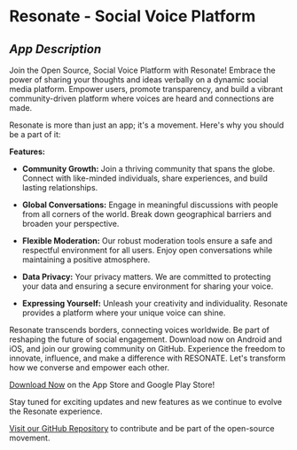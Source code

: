 # Resonate - Social Voice Platform

## _App Description_
Join the Open Source, Social Voice Platform with Resonate! Embrace the power of sharing your thoughts and ideas verbally on a dynamic social media platform. Empower users, promote transparency, and build a vibrant community-driven platform where voices are heard and connections are made.

Resonate is more than just an app; it's a movement. Here's why you should be a part of it:

**Features:**
- **Community Growth:** Join a thriving community that spans the globe. Connect with like-minded individuals, share experiences, and build lasting relationships.

- **Global Conversations:** Engage in meaningful discussions with people from all corners of the world. Break down geographical barriers and broaden your perspective.

- **Flexible Moderation:** Our robust moderation tools ensure a safe and respectful environment for all users. Enjoy open conversations while maintaining a positive atmosphere.

- **Data Privacy:** Your privacy matters. We are committed to protecting your data and ensuring a secure environment for sharing your voice.

- **Expressing Yourself:** Unleash your creativity and individuality. Resonate provides a platform where your unique voice can shine.

Resonate transcends borders, connecting voices worldwide. Be part of reshaping the future of social engagement. Download now on Android and iOS, and join our growing community on GitHub. Experience the freedom to innovate, influence, and make a difference with RESONATE. Let's transform how we converse and empower each other.

[Download Now](#) on the App Store and Google Play Store!

Stay tuned for exciting updates and new features as we continue to evolve the Resonate experience.

[Visit our GitHub Repository](https://github.com/AOSSIE-Org/Resonate) to contribute and be part of the open-source movement.
